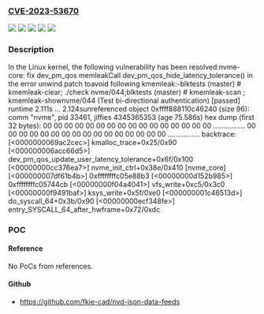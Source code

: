 ### [CVE-2023-53670](https://cve.mitre.org/cgi-bin/cvename.cgi?name=CVE-2023-53670)
![](https://img.shields.io/static/v1?label=Product&message=Linux&color=blue)
![](https://img.shields.io/static/v1?label=Version&message=&color=brightgreen)
![](https://img.shields.io/static/v1?label=Version&message=6.0%20&color=brightgreen)
![](https://img.shields.io/static/v1?label=Version&message=f50fff73d620cd6e8f48bc58d4f1c944615a3fea%20&color=brightgreen)
![](https://img.shields.io/static/v1?label=Vulnerability&message=n%2Fa&color=blue)

### Description

In the Linux kernel, the following vulnerability has been resolved:nvme-core: fix dev_pm_qos memleakCall dev_pm_qos_hide_latency_tolerance() in the error unwind patch toavoid following kmemleak:-blktests (master) # kmemleak-clear; ./check nvme/044;blktests (master) # kmemleak-scan ; kmemleak-shownvme/044 (Test bi-directional authentication)                [passed]    runtime  2.111s  ...  2.124sunreferenced object 0xffff888110c46240 (size 96):  comm "nvme", pid 33461, jiffies 4345365353 (age 75.586s)  hex dump (first 32 bytes):    00 00 00 00 00 00 00 00 00 00 00 00 00 00 00 00  ................    00 00 00 00 00 00 00 00 00 00 00 00 00 00 00 00  ................  backtrace:    [<0000000069ac2cec>] kmalloc_trace+0x25/0x90    [<000000006acc66d5>] dev_pm_qos_update_user_latency_tolerance+0x6f/0x100    [<00000000cc376ea7>] nvme_init_ctrl+0x38e/0x410 [nvme_core]    [<000000007df61b4b>] 0xffffffffc05e88b3    [<00000000d152b985>] 0xffffffffc05744cb    [<00000000f04a4041>] vfs_write+0xc5/0x3c0    [<00000000f9491baf>] ksys_write+0x5f/0xe0    [<000000001c46513d>] do_syscall_64+0x3b/0x90    [<00000000ecf348fe>] entry_SYSCALL_64_after_hwframe+0x72/0xdc

### POC

#### Reference
No PoCs from references.

#### Github
- https://github.com/fkie-cad/nvd-json-data-feeds

